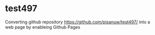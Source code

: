 # test497

Converting github repository https://github.com/pisanuw/test497/ into a web page by enableing Github Pages
